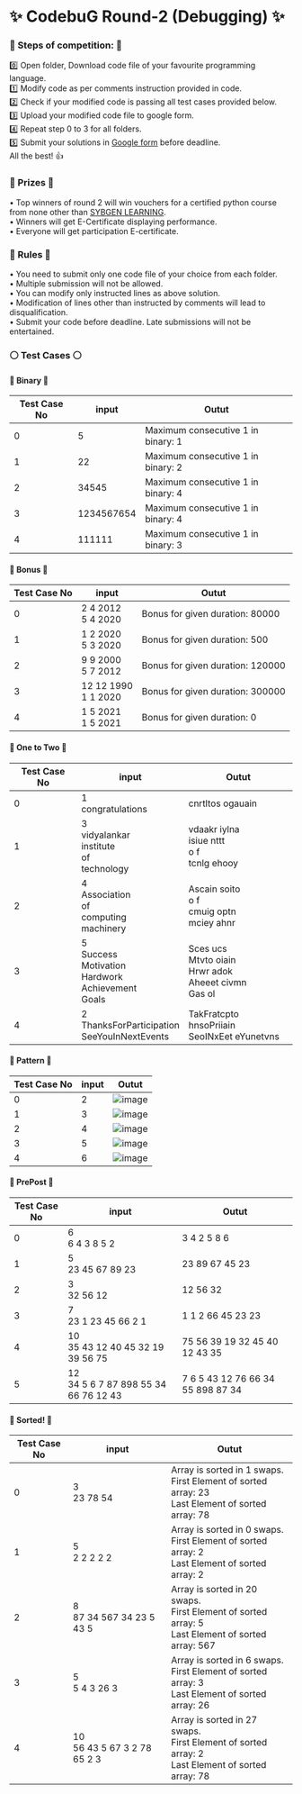# :sparkles: CodebuG Round-2 (Debugging) :sparkles:

### :large_blue_circle: Steps of competition: :large_blue_circle:
:zero: Open folder, Download code file of your favourite programming language. <br>
:one: Modify code as per comments instruction provided in code. <br>
:two: Check if your modified code is passing all test cases provided below. <br>
:three: Upload your modified code file to google form. <br>
:four: Repeat step 0 to 3 for all folders. <br>
:five: Submit your solutions in [Google form](https://forms.gle/UyHSosnZLawzFfj78) before deadline. <br>
All the best! :thumbsup:

### :gift: Prizes :gift:
•	Top winners of round 2 will win vouchers for a certified python course from none other than [SYBGEN LEARNING](https://sybgenlearning.com/). <br>
•	Winners will get E-Certificate displaying performance. <br>
•	Everyone will get participation E-certificate. <br>

### :high_brightness: Rules :high_brightness:
•	You need to submit only one code file of your choice from each folder. <br>
•	Multiple submission will not be allowed. <br>
•	You can modify only instructed lines as above solution. <br>
•	Modification of lines other than instructed by comments will lead to disqualification. <br>
•	Submit your code before deadline. Late submissions will not be entertained. <br>


### :white_circle: Test Cases :white_circle:

#### :large_orange_diamond: Binary :large_orange_diamond:
Test Case No | input | Outut
--- | --- | ---
0 | 5 | Maximum consecutive 1 in binary: 1
1 | 22 | Maximum consecutive 1 in binary: 2
2 | 34545 | Maximum consecutive 1 in binary: 4
3 | 1234567654 | Maximum consecutive 1 in binary: 4
4 | 111111 | Maximum consecutive 1 in binary: 3

#### :large_orange_diamond: Bonus :large_orange_diamond:
Test Case No | input | Outut
--- | --- | ---
0 | 2 4 2012 <br> 5 4 2020 | Bonus for given duration: 80000
1 | 1 2 2020 <br> 5 3 2020 | Bonus for given duration: 500
2 | 9 9 2000 <br> 5 7 2012 | Bonus for given duration: 120000
3 | 12 12 1990 <br> 1 1 2020 | Bonus for given duration: 300000
4 | 1 5 2021 <br> 1 5 2021 | Bonus for given duration: 0

#### :large_orange_diamond: One to Two :large_orange_diamond:
Test Case No | input | Outut
--- | --- | ---
0 | 1 <br> congratulations | cnrtltos ogauain
1 | 3 <br> vidyalankar <br> institute <br> of <br> technology | vdaakr iylna <br> isiue nttt <br> o f <br> tcnlg ehooy
2 | 4 <br> Association <br> of <br> computing <br> machinery | Ascain soito <br> o f <br> cmuig optn <br> mciey ahnr
3 | 5 <br> Success <br> Motivation <br> Hardwork <br> Achievement <br> Goals | Sces ucs <br> Mtvto oiain <br> Hrwr adok <br> Aheeet civmn <br> Gas ol
4 | 2 <br> ThanksForParticipation <br> SeeYouInNextEvents | TakFratcpto hnsoPriiain <br> SeoINxEet eYunetvns

#### :large_orange_diamond: Pattern :large_orange_diamond:
Test Case No | input | Outut
--- | --- | ---
0 | 2 | ![image](https://drive.google.com/uc?export=view&id=1VzhNiw3VUTS8_I6fd-5kAgcucZrx-h_N)
1 | 3 | ![image](https://drive.google.com/uc?export=view&id=152EpORJMtZz8V6sjDVtScPpLGxLKS-a5)
2 | 4 | ![image](https://drive.google.com/uc?export=view&id=1rCv7dkNC82-tz9Vf4WX4lmwygy0N3Bsd)
3 | 5 | ![image](https://drive.google.com/uc?export=view&id=182q1--LoNx54DV_gZGXQcw5Y6sxOyue7)
4 | 6 | ![image](https://drive.google.com/uc?export=view&id=1exbjgsExfhf0TDdqnXrjkNNrx4b64uE0)

#### :large_orange_diamond: PrePost :large_orange_diamond:
Test Case No | input | Outut
--- | --- | ---
0 | 6 <br> 6 4 3 8 5 2 | 3 4 2 5 8 6
1 | 5 <br> 23 45 67 89 23 | 23 89 67 45 23
2 | 3 <br> 32 56 12 | 12 56 32
3 | 7 <br> 23 1 23 45 66 2 1 | 1 1 2 66 45 23 23
4 | 10 <br> 35 43 12 40 45 32 19 39 56 75 | 75 56 39 19 32 45 40 12 43 35
5 | 12 <br> 34 5 6 7 87 898 55 34 66 76 12 43 | 7 6 5 43 12 76 66 34 55 898 87 34

#### :large_orange_diamond: Sorted! :large_orange_diamond:
Test Case No | input | Outut
--- | --- | ---
0 | 3 <br> 23 78 54 | Array is sorted in 1 swaps. <br> First Element of sorted array: 23 <br> Last Element of sorted array: 78
1 | 5 <br> 2 2 2 2 2 | Array is sorted in 0 swaps. <br> First Element of sorted array: 2 <br> Last Element of sorted array: 2
2 | 8 <br> 87 34 567 34 23 5 43 5 | Array is sorted in 20 swaps. <br> First Element of sorted array: 5 <br> Last Element of sorted array: 567
3 | 5 <br> 5 4 3 26 3 | Array is sorted in 6 swaps. <br> First Element of sorted array: 3 <br> Last Element of sorted array: 26
4 | 10 <br> 56 43 5 67 3 2 78 65 2 3 | Array is sorted in 27 swaps. <br> First Element of sorted array: 2 <br> Last Element of sorted array: 78
